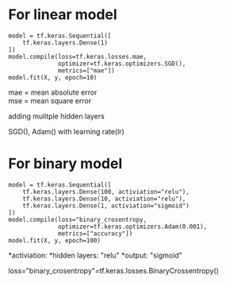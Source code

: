 # For linear model
```
model = tf.keras.Sequential([
	tf.keras.layers.Dense(1)
])
model.compile(loss=tf.keras.losses.mae,
			  optimizer=tf.keras.optimizers.SGD(),
			  metrics=["mae"])
model.fit(X, y, epoch=10)
```
mae = mean absolute error
<br />
mse = mean square error

adding mulitple hidden layers

SGD(), Adam() with learning rate(lr)


# For binary model
```
model = tf.keras.Sequential([
	tf.keras.layers.Dense(100, activiation="relu"),
	tf.keras.layers.Dense(10, activiation="relu"),
	tf.keras.layers.Dense(1, activiation="sigmoid")
])
model.compile(loss="binary_crosentropy,
			  optimizer=tf.keras.optimizers.Adam(0.001),
			  metrics=["accuracy"])
model.fit(X, y, epoch=100)
```

*activiation: 
	*hidden layers: "relu"
	*output: "sigmoid"
	
loss="binary_crosentropy"=tf.keras.losses.BinaryCrossentropy()
